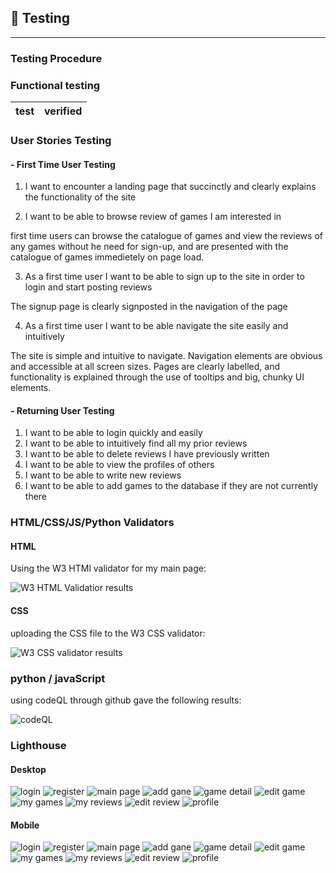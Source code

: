 ## :microscope: Testing

---

### Testing Procedure

### Functional testing

| test                                           | verified |
| ---------------------------------------------- | -------- |

### User Stories Testing


#### - First Time User Testing

1. I want to encounter a landing page that succinctly and clearly explains the functionality of the site

2. I want to be able to browse review of games I am interested in

first time users can browse the catalogue of games and view the reviews of any games without he need for sign-up, and are presented with the catalogue of games immedietely on page load. 

3. As a first time user I want to be able to sign up to the site in order to login and start posting reviews 

The signup page is clearly signposted in the navigation of the page 

4. As a first time user I want to be able navigate the site easily and intuitively 

The site is simple and intuitive to navigate. Navigation elements are obvious and accessible at all screen sizes. Pages are clearly labelled, and functionality is explained through the use of tooltips and big, chunky UI elements. 

#### - Returning User Testing

1. I want to be able to login quickly and easily
2. I want to be able to intuitively find all my prior reviews
3. I want to be able to delete reviews I have previously written
4. I want to be able to view the profiles of others 
5. I want to be able to write new reviews
6. I want to be able to add games to the database if they are not currently there

### HTML/CSS/JS/Python Validators

#### HTML

Using the W3 HTMl validator for my main page: 

![W3 HTML Validatior results](docs/html_validation.png)

#### CSS

uploading the CSS file to the W3 CSS validator:

![W3 CSS validator results](docs/css_validation.png)

### python / javaScript

using codeQL through github gave the following results: 

 ![codeQL](docs/CodeQL.png) 

### Lighthouse

#### Desktop

![login](docs/lighthouse/desktop/desktop_login.png)
![register](docs/lighthouse/desktop/desktop_register.png)
![main page](docs/lighthouse/desktop/desktop_games.png)
![add gane](docs/lighthouse/desktop/desktop_add_game.png)
![game detail](docs/lighthouse/desktop/desktop_game_detail.png)
![edit game](docs/lighthouse/desktop/desktop_edit_game.png)
![my games](docs/lighthouse/desktop/desktop_my_games.png)
![my reviews](docs/lighthouse/desktop/desktop_my_reviews.png)
![edit review](docs/lighthouse/desktop/desktop_edit_review.png)
![profile](docs/lighthouse/desktop/desktop_profile.png)

#### Mobile 

![login](docs/lighthouse/mobile/mobile_login.png)
![register](docs/lighthouse/mobile/mobile_register.png)
![main page](docs/lighthouse/mobile/mobile_games.png)
![add gane](docs/lighthouse/mobile/mobile_add_game.png)
![game detail](docs/lighthouse/mobile/mobile_game_detail.png)
![edit game](docs/lighthouse/mobile/mobile_edit_games.png)
![my games](docs/lighthouse/mobile/mobile_my_games.png)
![my reviews](docs/lighthouse/mobile/mobile_my_reviews.png)
![edit review](docs/lighthouse/mobile/mobile_edit_review.png)
![profile](docs/lighthouse/mobile/mobile_profile.png)


